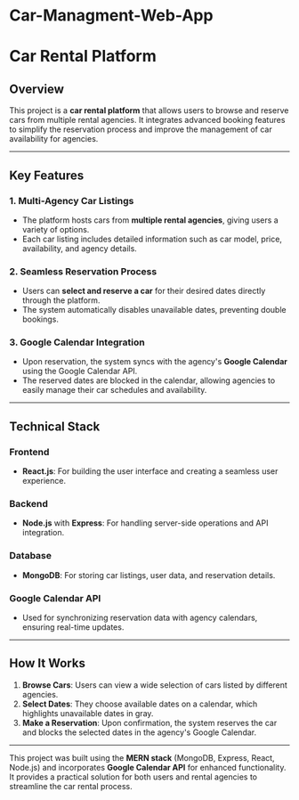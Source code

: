 ﻿# Car-Managment-Web-App

 # Car Rental Platform

## Overview  
This project is a **car rental platform** that allows users to browse and reserve cars from multiple rental agencies. It integrates advanced booking features to simplify the reservation process and improve the management of car availability for agencies.

---

## Key Features  

### **1. Multi-Agency Car Listings**  
- The platform hosts cars from **multiple rental agencies**, giving users a variety of options.  
- Each car listing includes detailed information such as car model, price, availability, and agency details.  

### **2. Seamless Reservation Process**  
- Users can **select and reserve a car** for their desired dates directly through the platform.  
- The system automatically disables unavailable dates, preventing double bookings.  

### **3. Google Calendar Integration**  
- Upon reservation, the system syncs with the agency's **Google Calendar** using the Google Calendar API.  
- The reserved dates are blocked in the calendar, allowing agencies to easily manage their car schedules and availability.

---

## Technical Stack  

### **Frontend**  
- **React.js**: For building the user interface and creating a seamless user experience.  

### **Backend**  
- **Node.js** with **Express**: For handling server-side operations and API integration.  

### **Database**  
- **MongoDB**: For storing car listings, user data, and reservation details.  

### **Google Calendar API**  
- Used for synchronizing reservation data with agency calendars, ensuring real-time updates.  

---

## How It Works  

1. **Browse Cars**: Users can view a wide selection of cars listed by different agencies.  
2. **Select Dates**: They choose available dates on a calendar, which highlights unavailable dates in gray.  
3. **Make a Reservation**: Upon confirmation, the system reserves the car and blocks the selected dates in the agency's Google Calendar.  

---

This project was built using the **MERN stack** (MongoDB, Express, React, Node.js) and incorporates **Google Calendar API** for enhanced functionality. It provides a practical solution for both users and rental agencies to streamline the car rental process.
